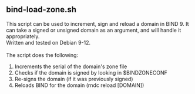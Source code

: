 ## bind-load-zone.sh

This script can be used to increment, sign and reload a domain in BIND 9.  It can take a signed or unsigned domain as an argument, and will handle it appropriately.<br>
Written and tested on Debian 9-12.  <br><br>
The script does the following:<br>
  1) Increments the serial of the domain's zone file<br>
  2) Checks if the domain is signed by looking in $BINDZONECONF<br>
  3) Re-signs the domain (if it was previously signed)<br>
  4) Reloads BIND for the domain (rndc reload [DOMAIN])<br>
